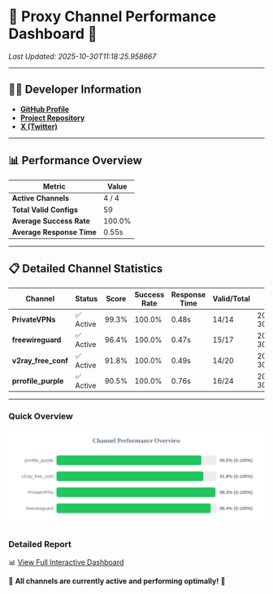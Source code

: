 # 🌟 Proxy Channel Performance Dashboard 🌟

_Last Updated: 2025-10-30T11:18:25.958667_

---

## 👩‍💻 Developer Information

- **[GitHub Profile](https://github.com/4n0nymou3)**  
- **[Project Repository](https://github.com/4n0nymou3/multi-proxy-config-fetcher)**  
- **[X (Twitter)](https://x.com/4n0nymou3)**  

---

## 📊 Performance Overview

| Metric                | Value       |
|-----------------------|-------------|
| **Active Channels**   | 4 / 4       |
| **Total Valid Configs** | 59          |
| **Average Success Rate** | 100.0%      |
| **Average Response Time** | 0.55s       |

---

## 📋 Detailed Channel Statistics

| Channel          | Status     | Score  | Success Rate | Response Time | Valid/Total | Last Success               |
|------------------|------------|--------|--------------|---------------|-------------|----------------------------|
| **PrivateVPNs**  | ✅ Active  | 99.3%  | 100.0% | 0.48s         | 14/14       | 2025-10-30T11:18:25.463945 |
| **freewireguard**  | ✅ Active  | 96.4%  | 100.0% | 0.47s         | 15/17       | 2025-10-30T11:18:25.956722 |
| **v2ray_free_conf**  | ✅ Active  | 91.8%  | 100.0% | 0.49s         | 14/20       | 2025-10-30T11:18:24.940286 |
| **prrofile_purple**  | ✅ Active  | 90.5%  | 100.0% | 0.76s         | 16/24       | 2025-10-30T11:18:24.409028 |

---

### Quick Overview
<div align="center">
  <a href="https://raw.githubusercontent.com/nullluser/NullRepo/refs/heads/main/assets/channel_stats_chart.svg">
    <img src="https://raw.githubusercontent.com/nullluser/NullRepo/refs/heads/main/assets/channel_stats_chart.svg" alt="Source Performance Statistics" width="800">
  </a>
</div>

### Detailed Report
📊 [View Full Interactive Dashboard](https://htmlpreview.github.io/?https://github.com/nullluser/NullRepo/blob/main/assets/performance_report.html)

🎉 **All channels are currently active and performing optimally!** 🎉
